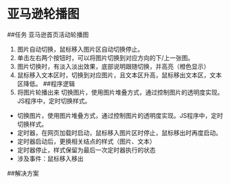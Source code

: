 # 亚马逊轮播图
##任务
亚马逊首页活动轮播图
1. 图片自动切换，鼠标移入图片区自动切换停止。
2. 单击左右两个按钮时，可以将图片切换到对应方向的下/上一张图。
3. 图片切换时，有淡入淡出效果，底部说明跟随切换，并高亮（橙色显示）
4. 鼠标移入文本区时，切换到对应图片，且文本区升高，鼠标移出文本区，文本区降低。
##程序逻辑
1. 将图片轮播出来
切换图片，使用图片堆叠方式，通过控制图片的透明度实现。JS程序中，定时切换样式。
- 切换图片，使用图片堆叠方式，通过控制图片的透明度实现。JS程序中，定时切换样式。
- 定时器，在网页加载时启动，鼠标移入图片区时停止，鼠标移出时再度启动。
- 定时器启动后，更换相关结点的样式（图片、文本）
- 定时器停止，样式保留为最后一次定时器执行的状态
- 涉及事件：鼠标移入移出

##解决方案